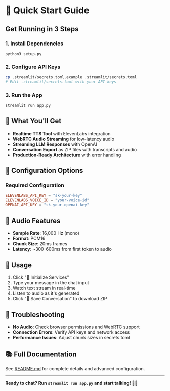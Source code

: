 # 🚀 Quick Start Guide

## Get Running in 3 Steps

### 1. Install Dependencies
```bash
python3 setup.py
```

### 2. Configure API Keys
```bash
cp .streamlit/secrets.toml.example .streamlit/secrets.toml
# Edit .streamlit/secrets.toml with your API keys
```

### 3. Run the App
```bash
streamlit run app.py
```

## 🎯 What You'll Get

- **Realtime TTS Tool** with ElevenLabs integration
- **WebRTC Audio Streaming** for low-latency audio
- **Streaming LLM Responses** with OpenAI
- **Conversation Export** as ZIP files with transcripts and audio
- **Production-Ready Architecture** with error handling

## 🔧 Configuration Options

### Required Configuration
```toml
ELEVENLABS_API_KEY = "sk-your-key"
ELEVENLABS_VOICE_ID = "your-voice-id"
OPENAI_API_KEY = "sk-your-openai-key"
```

## 🎵 Audio Features

- **Sample Rate**: 16,000 Hz (mono)
- **Format**: PCM16
- **Chunk Size**: 20ms frames
- **Latency**: ~300-600ms from first token to audio

## 📱 Usage

1. Click "🔄 Initialize Services"
2. Type your message in the chat input
3. Watch text stream in real-time
4. Listen to audio as it's generated
5. Click "💾 Save Conversation" to download ZIP

## 🐛 Troubleshooting

- **No Audio**: Check browser permissions and WebRTC support
- **Connection Errors**: Verify API keys and network access
- **Performance Issues**: Adjust chunk sizes in secrets.toml

## 📚 Full Documentation

See [README.md](README.md) for complete details and advanced configuration.

---

**Ready to chat? Run `streamlit run app.py` and start talking! 🎤✨**

